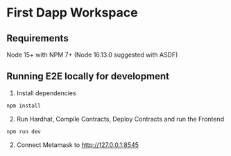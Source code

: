 # First Dapp Workspace

## Requirements

Node 15+ with NPM 7+ (Node 16.13.0 suggested with ASDF)

## Running E2E locally for development

1. Install dependencies

```sh
npm install
```

2. Run Hardhat, Compile Contracts, Deploy Contracts and run the Frontend

```sh
npm run dev
```

2. Connect Metamask to http://127.0.0.1:8545
